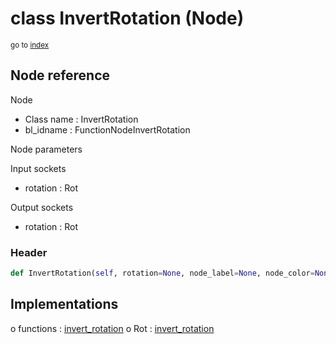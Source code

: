 # class InvertRotation (Node)

<sub>go to [index](/docs/index.md)</sub>

## Node reference

Node
 - Class name : InvertRotation
 - bl_idname : FunctionNodeInvertRotation

Node parameters

Input sockets
 - rotation : Rot

Output sockets
 - rotation : Rot

### Header

``` python
def InvertRotation(self, rotation=None, node_label=None, node_color=None):
```

## Implementations

o functions : [invert_rotation](/docs/GeoNodes_classes/GLOBAL.md#invert_rotation)
o Rot : [invert_rotation](/docs/GeoNodes_classes/Rot.md#invert_rotation)

